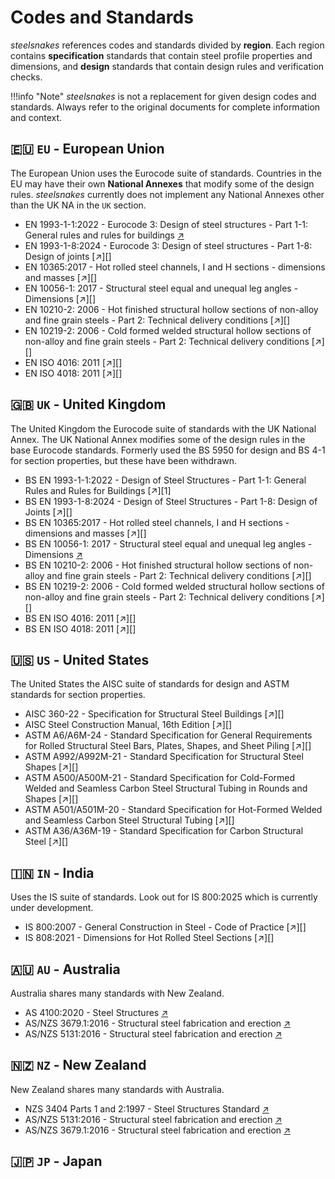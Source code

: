 # Codes and Standards

$steelsnakes$ references codes and standards divided by **region**. Each region contains **specification** standards that contain steel profile properties and dimensions, and **design** standards that contain design rules and verification checks.

<!-- prettier-ignore-start -->
!!!info "Note"
    $steelsnakes$ is not a replacement for given design codes and standards. Always refer to the original documents for complete information and context.
<!-- prettier-ignore-end -->

<!-- ## Table of Contents

- [Codes and Standards](#codes-and-standards)
  - [Table of Contents](#table-of-contents)
  - [🇪🇺 `EU` - European Union](#-eu---european-union)
  - [🇬🇧 `UK` - United Kingdom](#-uk---united-kingdom)
  - [🇺🇸 `US` - United States](#-us---united-states)
  - [🇮🇳 `IN` - India](#-in---india)
  - [🇦🇺 `AU` - Australia](#-au---australia)
  - [🇳🇿 `NZ` - New Zealand](#-nz---new-zealand)
  - [🇯🇵 `JP` - Japan](#-jp---japan) -->

## 🇪🇺 `EU` - European Union

The European Union uses the Eurocode suite of standards. Countries in the EU may have their own **National Annexes** that modify some of the design rules. $steelsnakes$ currently does not implement any National Annexes other than the UK NA in the `UK` section.

- EN 1993-1-1:2022 - Eurocode 3: Design of steel structures - Part 1-1: General rules and rules for buildings [↗](https://policycommons.net/artifacts/21775967/en-1993-1-12022-design-of-steel-structures-part-1-1/22676156/)
- EN 1993-1-8:2024 - Eurocode 3: Design of steel structures - Part 1-8: Design of joints [↗][]
- EN 10365:2017 - Hot rolled steel channels, I and H sections - dimensions and masses [↗][]
- EN 10056-1: 2017 - Structural steel equal and unequal leg angles - Dimensions [↗][]
- EN 10210-2: 2006 - Hot finished structural hollow sections of non-alloy and fine grain steels - Part 2: Technical delivery conditions [↗][]
- EN 10219-2: 2006 - Cold formed welded structural hollow sections of non-alloy and fine grain steels - Part 2: Technical delivery conditions [↗][]
- EN ISO 4016: 2011 [↗][]
- EN ISO 4018: 2011 [↗][]

## 🇬🇧 `UK` - United Kingdom

The United Kingdom the Eurocode suite of standards with the UK National Annex. The UK National Annex modifies some of the design rules in the base Eurocode standards. Formerly used the BS 5950 for design and BS 4-1 for section properties, but these have been withdrawn.

- BS EN 1993-1-1:2022 - Design of Steel Structures - Part 1-1: General Rules and Rules for Buildings [↗][1]
- BS EN 1993-1-8:2024 - Design of Steel Structures - Part 1-8: Design of Joints [↗][]
- BS EN 10365:2017 - Hot rolled steel channels, I and H sections - dimensions and masses [↗][]
- BS EN 10056-1: 2017 - Structural steel equal and unequal leg angles - Dimensions [↗](https://knowledge.bsigroup.com/products/structural-steel-equal-and-unequal-leg-angles-dimensions)
- BS EN 10210-2: 2006 - Hot finished structural hollow sections of non-alloy and fine grain steels - Part 2: Technical delivery conditions [↗][]
- BS EN 10219-2: 2006 - Cold formed welded structural hollow sections of non-alloy and fine grain steels - Part 2: Technical delivery conditions [↗][]
- BS EN ISO 4016: 2011 [↗][]
- BS EN ISO 4018: 2011 [↗][]

## 🇺🇸 `US` - United States

The United States the AISC suite of standards for design and ASTM standards for section properties.

- AISC 360-22 - Specification for Structural Steel Buildings [↗][]
- AISC Steel Construction Manual, 16th Edition [↗][]
- ASTM A6/A6M-24 - Standard Specification for General Requirements for Rolled Structural Steel Bars, Plates, Shapes, and Sheet Piling [↗][]
- ASTM A992/A992M-21 - Standard Specification for Structural Steel Shapes [↗][]
- ASTM A500/A500M-21 - Standard Specification for Cold-Formed Welded and Seamless Carbon Steel Structural Tubing in Rounds and Shapes [↗][]
- ASTM A501/A501M-20 - Standard Specification for Hot-Formed Welded and Seamless Carbon Steel Structural Tubing [↗][]
- ASTM A36/A36M-19 - Standard Specification for Carbon Structural Steel [↗][]

## 🇮🇳 `IN` - India

Uses the IS suite of standards. Look out for IS 800:2025 which is currently under development.

- IS 800:2007 - General Construction in Steel - Code of Practice [↗][]
- IS 808:2021 - Dimensions for Hot Rolled Steel Sections [↗][]

## 🇦🇺 `AU` - Australia

Australia shares many standards with New Zealand.

- AS 4100:2020 - Steel Structures [↗](https://www.standards.org.au/standards-catalogue/standard-details?designation=as-4100-2020)
- AS/NZS 3679.1:2016 - Structural steel fabrication and erection [↗](https://www.standards.govt.nz/shop/asnzs-3679-12016)
- AS/NZS 5131:2016 - Structural steel fabrication and erection [↗](https://www.standards.govt.nz/shop/ASNZS-51312016)

## 🇳🇿 `NZ` - New Zealand

New Zealand shares many standards with Australia.

- NZS 3404 Parts 1 and 2:1997 - Steel Structures Standard [↗](https://www.standards.govt.nz/shop/NZS-3404-PARTS-1-AND-21997)
- AS/NZS 5131:2016 - Structural steel fabrication and erection [↗](https://www.standards.govt.nz/shop/ASNZS-51312016)
- AS/NZS 3679.1:2016 - Structural steel fabrication and erection [↗](https://www.standards.govt.nz/shop/asnzs-3679-12016)

## 🇯🇵 `JP` - Japan
